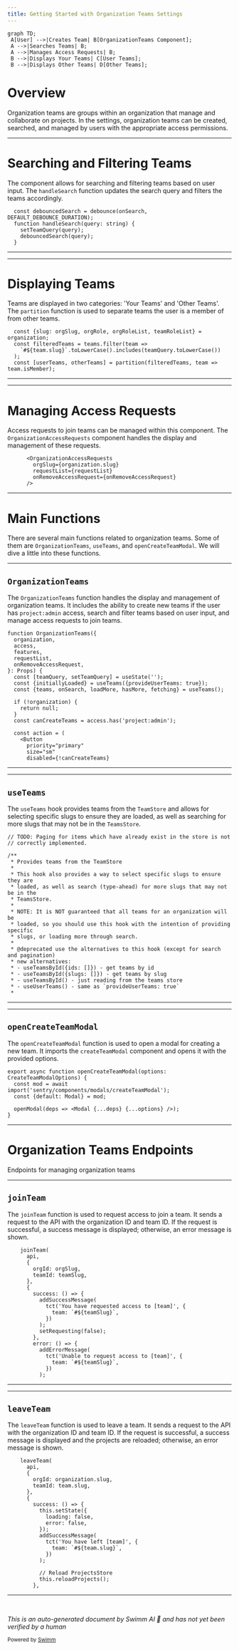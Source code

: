 ```yaml
---
title: Getting Started with Organization Teams Settings
---
```

```mermaid
graph TD;
 A[User] -->|Creates Team| B[OrganizationTeams Component];
 A -->|Searches Teams| B;
 A -->|Manages Access Requests| B;
 B -->|Displays Your Teams| C[User Teams];
 B -->|Displays Other Teams| D[Other Teams];
```

# Overview

Organization teams are groups within an organization that manage and collaborate on projects. In the settings, organization teams can be created, searched, and managed by users with the appropriate access permissions.

<SwmSnippet path="/static/app/views/settings/organizationTeams/organizationTeams.tsx" line="74">

---

# Searching and Filtering Teams

The component allows for searching and filtering teams based on user input. The <SwmToken path="static/app/views/settings/organizationTeams/organizationTeams.tsx" pos="75:3:3" line-data="  function handleSearch(query: string) {">`handleSearch`</SwmToken> function updates the search query and filters the teams accordingly.

```tsx
  const debouncedSearch = debounce(onSearch, DEFAULT_DEBOUNCE_DURATION);
  function handleSearch(query: string) {
    setTeamQuery(query);
    debouncedSearch(query);
  }
```

---

</SwmSnippet>

<SwmSnippet path="/static/app/views/settings/organizationTeams/organizationTeams.tsx" line="80">

---

# Displaying Teams

Teams are displayed in two categories: 'Your Teams' and 'Other Teams'. The <SwmToken path="static/app/views/settings/organizationTeams/organizationTeams.tsx" pos="84:12:12" line-data="  const [userTeams, otherTeams] = partition(filteredTeams, team =&gt; team.isMember);">`partition`</SwmToken> function is used to separate teams the user is a member of from other teams.

```tsx
  const {slug: orgSlug, orgRole, orgRoleList, teamRoleList} = organization;
  const filteredTeams = teams.filter(team =>
    `#${team.slug}`.toLowerCase().includes(teamQuery.toLowerCase())
  );
  const [userTeams, otherTeams] = partition(filteredTeams, team => team.isMember);
```

---

</SwmSnippet>

<SwmSnippet path="/static/app/views/settings/organizationTeams/organizationTeams.tsx" line="91">

---

# Managing Access Requests

Access requests to join teams can be managed within this component. The <SwmToken path="static/app/views/settings/organizationTeams/organizationTeams.tsx" pos="91:2:2" line-data="      &lt;OrganizationAccessRequests">`OrganizationAccessRequests`</SwmToken> component handles the display and management of these requests.

```tsx
      <OrganizationAccessRequests
        orgSlug={organization.slug}
        requestList={requestList}
        onRemoveAccessRequest={onRemoveAccessRequest}
      />
```

---

</SwmSnippet>

# Main Functions

There are several main functions related to organization teams. Some of them are <SwmToken path="static/app/views/settings/organizationTeams/organizationTeams.tsx" pos="37:2:2" line-data="function OrganizationTeams({">`OrganizationTeams`</SwmToken>, <SwmToken path="static/app/views/settings/organizationTeams/organizationTeams.tsx" pos="45:9:9" line-data="  const {initiallyLoaded} = useTeams({provideUserTeams: true});">`useTeams`</SwmToken>, and <SwmToken path="static/app/actionCreators/modal.tsx" pos="93:6:6" line-data="export async function openCreateTeamModal(options: CreateTeamModalOptions) {">`openCreateTeamModal`</SwmToken>. We will dive a little into these functions.

<SwmSnippet path="/static/app/views/settings/organizationTeams/organizationTeams.tsx" line="37">

---

## <SwmToken path="static/app/views/settings/organizationTeams/organizationTeams.tsx" pos="37:2:2" line-data="function OrganizationTeams({">`OrganizationTeams`</SwmToken>

The <SwmToken path="static/app/views/settings/organizationTeams/organizationTeams.tsx" pos="37:2:2" line-data="function OrganizationTeams({">`OrganizationTeams`</SwmToken> function handles the display and management of organization teams. It includes the ability to create new teams if the user has <SwmToken path="static/app/views/settings/organizationTeams/organizationTeams.tsx" pos="51:12:14" line-data="  const canCreateTeams = access.has(&#39;project:admin&#39;);">`project:admin`</SwmToken> access, search and filter teams based on user input, and manage access requests to join teams.

```tsx
function OrganizationTeams({
  organization,
  access,
  features,
  requestList,
  onRemoveAccessRequest,
}: Props) {
  const [teamQuery, setTeamQuery] = useState('');
  const {initiallyLoaded} = useTeams({provideUserTeams: true});
  const {teams, onSearch, loadMore, hasMore, fetching} = useTeams();

  if (!organization) {
    return null;
  }
  const canCreateTeams = access.has('project:admin');

  const action = (
    <Button
      priority="primary"
      size="sm"
      disabled={!canCreateTeams}
```

---

</SwmSnippet>

<SwmSnippet path="/static/app/utils/useTeams.tsx" line="148">

---

## <SwmToken path="static/app/views/settings/organizationTeams/organizationTeams.tsx" pos="45:9:9" line-data="  const {initiallyLoaded} = useTeams({provideUserTeams: true});">`useTeams`</SwmToken>

The <SwmToken path="static/app/views/settings/organizationTeams/organizationTeams.tsx" pos="45:9:9" line-data="  const {initiallyLoaded} = useTeams({provideUserTeams: true});">`useTeams`</SwmToken> hook provides teams from the <SwmToken path="static/app/utils/useTeams.tsx" pos="152:11:11" line-data=" * Provides teams from the TeamStore">`TeamStore`</SwmToken> and allows for selecting specific slugs to ensure they are loaded, as well as searching for more slugs that may not be in the <SwmToken path="static/app/utils/useTeams.tsx" pos="156:3:3" line-data=" * TeamsStore.">`TeamsStore`</SwmToken>.

```tsx
// TODO: Paging for items which have already exist in the store is not
// correctly implemented.

/**
 * Provides teams from the TeamStore
 *
 * This hook also provides a way to select specific slugs to ensure they are
 * loaded, as well as search (type-ahead) for more slugs that may not be in the
 * TeamsStore.
 *
 * NOTE: It is NOT guaranteed that all teams for an organization will be
 * loaded, so you should use this hook with the intention of providing specific
 * slugs, or loading more through search.
 *
 * @deprecated use the alternatives to this hook (except for search and pagination)
 * new alternatives:
 * - useTeamsById({ids: []}) - get teams by id
 * - useTeamsById({slugs: []}) - get teams by slug
 * - useTeamsById() - just reading from the teams store
 * - useUserTeams() - same as `provideUserTeams: true`
 *
```

---

</SwmSnippet>

<SwmSnippet path="/static/app/actionCreators/modal.tsx" line="93">

---

## <SwmToken path="static/app/actionCreators/modal.tsx" pos="93:6:6" line-data="export async function openCreateTeamModal(options: CreateTeamModalOptions) {">`openCreateTeamModal`</SwmToken>

The <SwmToken path="static/app/actionCreators/modal.tsx" pos="93:6:6" line-data="export async function openCreateTeamModal(options: CreateTeamModalOptions) {">`openCreateTeamModal`</SwmToken> function is used to open a modal for creating a new team. It imports the <SwmToken path="static/app/actionCreators/modal.tsx" pos="94:18:18" line-data="  const mod = await import(&#39;sentry/components/modals/createTeamModal&#39;);">`createTeamModal`</SwmToken> component and opens it with the provided options.

```tsx
export async function openCreateTeamModal(options: CreateTeamModalOptions) {
  const mod = await import('sentry/components/modals/createTeamModal');
  const {default: Modal} = mod;

  openModal(deps => <Modal {...deps} {...options} />);
}
```

---

</SwmSnippet>

# Organization Teams Endpoints

Endpoints for managing organization teams

<SwmSnippet path="/static/app/views/settings/organizationTeams/teamDetails.tsx" line="35">

---

## <SwmToken path="static/app/views/settings/organizationTeams/teamDetails.tsx" pos="35:1:1" line-data="    joinTeam(">`joinTeam`</SwmToken>

The <SwmToken path="static/app/views/settings/organizationTeams/teamDetails.tsx" pos="35:1:1" line-data="    joinTeam(">`joinTeam`</SwmToken> function is used to request access to join a team. It sends a request to the API with the organization ID and team ID. If the request is successful, a success message is displayed; otherwise, an error message is shown.

```tsx
    joinTeam(
      api,
      {
        orgId: orgSlug,
        teamId: teamSlug,
      },
      {
        success: () => {
          addSuccessMessage(
            tct('You have requested access to [team]', {
              team: `#${teamSlug}`,
            })
          );
          setRequesting(false);
        },
        error: () => {
          addErrorMessage(
            tct('Unable to request access to [team]', {
              team: `#${teamSlug}`,
            })
          );
```

---

</SwmSnippet>

<SwmSnippet path="/static/app/views/settings/organizationTeams/allTeamsRow.tsx" line="133">

---

## <SwmToken path="static/app/views/settings/organizationTeams/allTeamsRow.tsx" pos="133:1:1" line-data="    leaveTeam(">`leaveTeam`</SwmToken>

The <SwmToken path="static/app/views/settings/organizationTeams/allTeamsRow.tsx" pos="133:1:1" line-data="    leaveTeam(">`leaveTeam`</SwmToken> function is used to leave a team. It sends a request to the API with the organization ID and team ID. If the request is successful, a success message is displayed and the projects are reloaded; otherwise, an error message is shown.

```tsx
    leaveTeam(
      api,
      {
        orgId: organization.slug,
        teamId: team.slug,
      },
      {
        success: () => {
          this.setState({
            loading: false,
            error: false,
          });
          addSuccessMessage(
            tct('You have left [team]', {
              team: `#${team.slug}`,
            })
          );

          // Reload ProjectsStore
          this.reloadProjects();
        },
```

---

</SwmSnippet>

&nbsp;

*This is an auto-generated document by Swimm AI 🌊 and has not yet been verified by a human*

<SwmMeta version="3.0.0" repo-id="Z2l0aHViJTNBJTNBc2VudHJ5LWRlbW8tMSUzQSUzQVN3aW1tLURlbW8=" repo-name="sentry-demo-1" doc-type="overview"><sup>Powered by [Swimm](/)</sup></SwmMeta>
